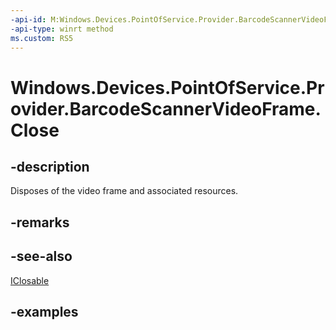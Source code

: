 ```yaml
---
-api-id: M:Windows.Devices.PointOfService.Provider.BarcodeScannerVideoFrame.Close
-api-type: winrt method
ms.custom: RS5
---
```


<!-- Method syntax.
public void BarcodeScannerVideoFrame.Close()
-->

# Windows.Devices.PointOfService.Provider.BarcodeScannerVideoFrame.Close

## -description
Disposes of the video frame and associated resources.

## -remarks

## -see-also
[IClosable](../windows.foundation/iclosable.md)

## -examples

